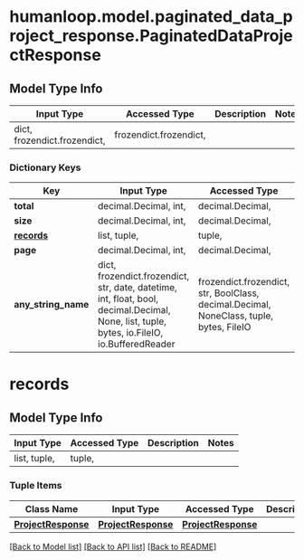 # humanloop.model.paginated_data_project_response.PaginatedDataProjectResponse

## Model Type Info
Input Type | Accessed Type | Description | Notes
------------ | ------------- | ------------- | -------------
dict, frozendict.frozendict,  | frozendict.frozendict,  |  | 

### Dictionary Keys
Key | Input Type | Accessed Type | Description | Notes
------------ | ------------- | ------------- | ------------- | -------------
**total** | decimal.Decimal, int,  | decimal.Decimal,  |  | 
**size** | decimal.Decimal, int,  | decimal.Decimal,  |  | 
**[records](#records)** | list, tuple,  | tuple,  |  | 
**page** | decimal.Decimal, int,  | decimal.Decimal,  |  | 
**any_string_name** | dict, frozendict.frozendict, str, date, datetime, int, float, bool, decimal.Decimal, None, list, tuple, bytes, io.FileIO, io.BufferedReader | frozendict.frozendict, str, BoolClass, decimal.Decimal, NoneClass, tuple, bytes, FileIO | any string name can be used but the value must be the correct type | [optional]

# records

## Model Type Info
Input Type | Accessed Type | Description | Notes
------------ | ------------- | ------------- | -------------
list, tuple,  | tuple,  |  | 

### Tuple Items
Class Name | Input Type | Accessed Type | Description | Notes
------------- | ------------- | ------------- | ------------- | -------------
[**ProjectResponse**](ProjectResponse.md) | [**ProjectResponse**](ProjectResponse.md) | [**ProjectResponse**](ProjectResponse.md) |  | 

[[Back to Model list]](../../README.md#documentation-for-models) [[Back to API list]](../../README.md#documentation-for-api-endpoints) [[Back to README]](../../README.md)


